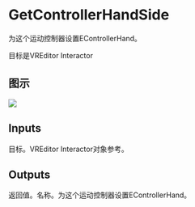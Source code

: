 # GetControllerHandSide

为这个运动控制器设置EControllerHand。

目标是VREditor Interactor

## 图示

![]($-20221218-21230214.png)

## Inputs

目标。VREditor Interactor对象参考。  

## Outputs

返回值。名称。为这个运动控制器设置EControllerHand。
